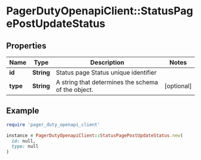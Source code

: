 # PagerDutyOpenapiClient::StatusPagePostUpdateStatus

## Properties

| Name | Type | Description | Notes |
| ---- | ---- | ----------- | ----- |
| **id** | **String** | Status page Status unique identifier |  |
| **type** | **String** | A string that determines the schema of the object. | [optional] |

## Example

```ruby
require 'pager_duty_openapi_client'

instance = PagerDutyOpenapiClient::StatusPagePostUpdateStatus.new(
  id: null,
  type: null
)
```

